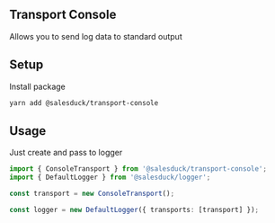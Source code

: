 ## Transport Console

Allows you to send log data to standard output

## Setup

Install package

```bash
yarn add @salesduck/transport-console
```

## Usage

Just create and pass to logger

```ts
import { ConsoleTransport } from '@salesduck/transport-console';
import { DefaultLogger } from '@salesduck/logger';

const transport = new ConsoleTransport();

const logger = new DefaultLogger({ transports: [transport] });
```
